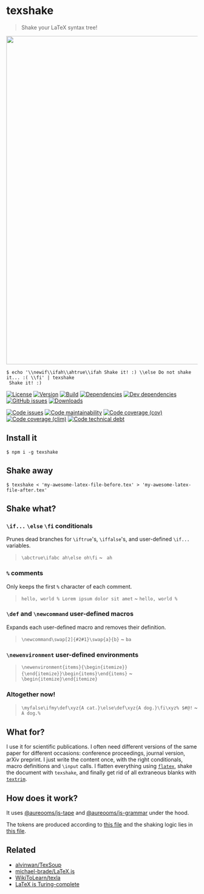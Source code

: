 texshake
==

> Shake your LaTeX syntax tree!

<img src="http://scribblesinstitute.com/wp-content/uploads/2015/05/NatTree04.jpg" width="864">

```shell
$ echo '\\newif\\ifah\\ahtrue\\ifah Shake it! :) \\else Do not shake it... :( \\fi' | texshake
 Shake it! :)
```

[![License](https://img.shields.io/github/license/aureooms/texshake.svg)](https://raw.githubusercontent.com/aureooms/texshake/master/LICENSE)
[![Version](https://img.shields.io/npm/v/texshake.svg)](https://www.npmjs.org/package/texshake)
[![Build](https://img.shields.io/travis/aureooms/texshake/master.svg)](https://travis-ci.org/aureooms/texshake/branches)
[![Dependencies](https://img.shields.io/david/aureooms/texshake.svg)](https://david-dm.org/aureooms/texshake)
[![Dev dependencies](https://img.shields.io/david/dev/aureooms/texshake.svg)](https://david-dm.org/aureooms/texshake?type=dev)
[![GitHub issues](https://img.shields.io/github/issues/aureooms/texshake.svg)](https://github.com/aureooms/texshake/issues)
[![Downloads](https://img.shields.io/npm/dm/texshake.svg)](https://www.npmjs.org/package/texshake)

[![Code issues](https://img.shields.io/codeclimate/issues/aureooms/texshake.svg)](https://codeclimate.com/github/aureooms/texshake/issues)
[![Code maintainability](https://img.shields.io/codeclimate/maintainability/github/aureooms/texshake.svg)](https://codeclimate.com/github/aureooms/texshake/trends/churn)
[![Code coverage (cov)](https://img.shields.io/codecov/c/github/aureooms/texshake.svg)](https://codecov.io/gh/aureooms/texshake)
[![Code coverage (clim)](https://img.shields.io/codeclimate/coverage-letter/aureooms/texshake.svg)](https://codeclimate.com/github/aureooms/texshake/trends/test_coverage_new_code)
[![Code technical debt](https://img.shields.io/codeclimate/tech-debt/aureooms/texshake.svg)](https://codeclimate.com/github/aureooms/texshake/trends/technical_debt)
<!--[![Documentation](https://aureooms.github.io/texshake/badge.svg)](https://aureooms.github.io/texshake/source.html)-->


## Install it

```shell
$ npm i -g texshake
```


## Shake away

```shell
$ texshake < 'my-awesome-latex-file-before.tex' > 'my-awesome-latex-file-after.tex'
```


##  Shake what?

### `\if...` `\else` `\fi` conditionals

Prunes dead branches for `\iftrue`'s, `\iffalse`'s, and user-defined `\if...` variables.

> `\abctrue\ifabc ah\else oh\fi` ~ ` ah`

### `%` comments

Only keeps the first `%` character of each comment.

> `hello, world % Lorem ipsum dolor sit amet` ~ `hello, world %`

### `\def` and `\newcommand` user-defined macros

Expands each user-defined macro and removes their definition.

> `\newcommand\swap[2]{#2#1}\swap{a}{b}` ~ `ba`

### `\newenvironment` user-defined environments

> `\newenvironment{items}{\begin{itemize}}{\end{itemize}}\begin{items}\end{items}` ~ `\begin{itemize}\end{itemize}`

### Altogether now!

> `\myfalse\ifmy\def\xyz{A cat.}\else\def\xyz{A dog.}\fi\xyz% $#@!` ~ `A dog.%`


## What for?

I use it for scientific publications. I often need different versions of
the same paper for different occasions: conference proceedings, journal
version, arXiv preprint. I just write the content once, with the right
conditionals, macro definitions and `\input` calls. I flatten everything using
[`flatex`](https://github.com/aureooms/dotfiles/blob/master/.bin/flatex),
shake the document with `texshake`, and finally get rid of all extraneous
blanks with
[`textrim`](https://github.com/aureooms/dotfiles/blob/master/.bin/textrim).


## How does it work?

It uses
[@aureooms/js-tape](https://github.com/aureooms/js-tape)
and
[@aureooms/js-grammar](https://github.com/aureooms/js-grammar)
under the hood.

The tokens are produced according to
[this file](https://github.com/aureooms/texshake/blob/master/src/tokens.js)
and
the shaking logic lies in
[this file](https://github.com/aureooms/texshake/blob/master/src/transform/shaker.js).

## Related

  - [alvinwan/TexSoup](https://github.com/alvinwan/TexSoup)
  - [michael-brade/LaTeX.js](https://github.com/michael-brade/LaTeX.js)
  - [WikiToLearn/texla](https://github.com/WikiToLearn/texla)
  - [LaTeX is Turing-complete](https://tex.stackexchange.com/questions/4201/is-there-a-bnf-grammar-of-the-tex-language)
